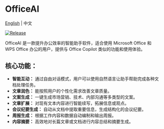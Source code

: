 
# OfficeAI

[English](/README.md) | 中文 

[![Release](https://img.shields.io/github/release/office-sec/OfficeAI.svg)](https://github.com/office-sec/OfficeAI/releases)

OfficeAI 是一款提升办公效率的智能助手软件，适合使用 Microsoft Office 和 WPS Office 办公的用户，提供与 Office Copilot 类似的功能和使用体验。

## 核心功能：

* **智能互动：** 通过自由对话模式，用户可以使用自然语言让助手帮助完成各种文档处理任务。
* **文章润色：** 能按照用户的个性化需求改善文章质量。
* **文案生成：** 一键生成市场营销、技术、内部沟通等多类型的文案。
* **文章扩展：** 对现有文本内容进行智能续写，拓展信息或观点。
* **会议纪要生成：** 自动从文档中提取重要信息，生成结构化的会议纪要。
* **周报生成：** 根据工作内容和数据自动编制和输出周报。
* **内容摘要：** 高效地对长篇文章或文档进行内容总结和摘要生成。
